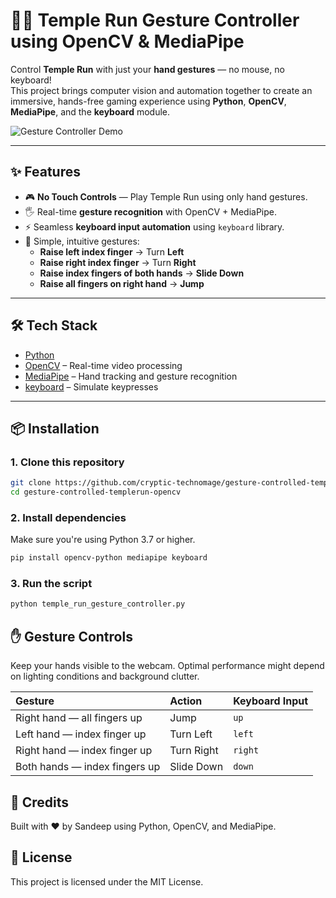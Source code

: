 # 🏃‍♂️ Temple Run Gesture Controller using OpenCV & MediaPipe

Control **Temple Run** with just your **hand gestures** — no mouse, no keyboard!  
This project brings computer vision and automation together to create an immersive, hands-free gaming experience using **Python**, **OpenCV**, **MediaPipe**, and the **keyboard** module.

![Gesture Controller Demo](demo.gif)  

---

## ✨ Features

- 🎮 **No Touch Controls** — Play Temple Run using only hand gestures.
- 🖐️ Real-time **gesture recognition** with OpenCV + MediaPipe.
- ⚡ Seamless **keyboard input automation** using `keyboard` library.
- 🧠 Simple, intuitive gestures:
  - **Raise left index finger** → Turn **Left**
  - **Raise right index finger** → Turn **Right**
  - **Raise index fingers of both hands** → **Slide Down**
  - **Raise all fingers on right hand** → **Jump**

---

## 🛠️ Tech Stack

- [Python](https://www.python.org/)
- [OpenCV](https://opencv.org/) – Real-time video processing
- [MediaPipe](https://ai.google.dev/edge/mediapipe/solutions/guide) – Hand tracking and gesture recognition
- [keyboard](https://pypi.org/project/keyboard/) – Simulate keypresses

---

## 📦 Installation

### 1. Clone this repository

```bash
git clone https://github.com/cryptic-technomage/gesture-controlled-templerun-opencv.git
cd gesture-controlled-templerun-opencv
```

### 2. Install dependencies
Make sure you're using Python 3.7 or higher.

```bash
pip install opencv-python mediapipe keyboard
```

### 3. Run the script

```bash
python temple_run_gesture_controller.py
```

## ✋ Gesture Controls

Keep your hands visible to the webcam. Optimal performance might depend on lighting conditions and background clutter.

| Gesture                       | Action      | Keyboard Input |
| :---------------------------- | :---------- | :------------- |
| Right hand — all fingers up   | Jump        | `up`           |
| Left hand — index finger up  | Turn Left   | `left`         |
| Right hand — index finger up | Turn Right  | `right`        |
| Both hands — index fingers up | Slide Down  | `down`         |

## 🙌 Credits

Built with ❤️ by Sandeep using Python, OpenCV, and MediaPipe.

## 📄 License
This project is licensed under the MIT License.



